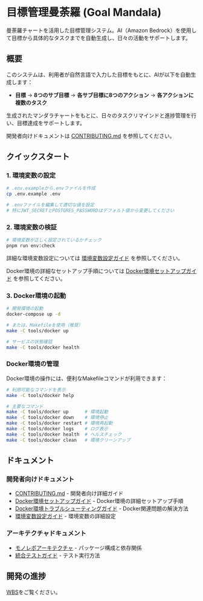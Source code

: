 # 目標管理曼荼羅 (Goal Mandala)

曼荼羅チャートを活用した目標管理システム。AI（Amazon Bedrock）を使用して目標から具体的なタスクまでを自動生成し、日々の活動をサポートします。

## 概要

このシステムは、利用者が自然言語で入力した目標をもとに、AIが以下を自動生成します：

- **目標** → **8つのサブ目標** → **各サブ目標に8つのアクション** → **各アクションに複数のタスク**

生成されたマンダラチャートをもとに、日々のタスクリマインドと進捗管理を行い、目標達成をサポートします。

開発者向けドキュメントは [CONTRIBUTING.md](./CONTRIBUTING.md) を参照してください。

## クイックスタート

### 1. 環境変数の設定

```bash
# .env.exampleから.envファイルを作成
cp .env.example .env

# .envファイルを編集して適切な値を設定
# 特にJWT_SECRETとPOSTGRES_PASSWORDはデフォルト値から変更してください
```

### 2. 環境変数の検証

```bash
# 環境変数が正しく設定されているかチェック
pnpm run env:check
```

詳細な環境変数設定については [環境変数設定ガイド](./docs/environment-variables.md) を参照してください。

Docker環境の詳細なセットアップ手順については [Docker環境セットアップガイド](./docs/docker-setup-guide.md) を参照してください。

### 3. Docker環境の起動

```bash
# 開発環境の起動
docker-compose up -d

# または、Makefileを使用（推奨）
make -C tools/docker up

# サービスの状態確認
make -C tools/docker health
```

### Docker環境の管理

Docker環境の操作には、便利なMakefileコマンドが利用できます：

```bash
# 利用可能なコマンドを表示
make -C tools/docker help

# 主要なコマンド
make -C tools/docker up      # 環境起動
make -C tools/docker down    # 環境停止
make -C tools/docker restart # 環境再起動
make -C tools/docker logs    # ログ表示
make -C tools/docker health  # ヘルスチェック
make -C tools/docker clean   # 環境クリーンアップ
```

## ドキュメント

### 開発者向けドキュメント

- [CONTRIBUTING.md](./CONTRIBUTING.md) - 開発者向け詳細ガイド
- [Docker環境セットアップガイド](./docs/docker-setup-guide.md) - Docker環境の詳細セットアップ手順
- [Docker環境トラブルシューティングガイド](./docs/docker-troubleshooting.md) - Docker関連問題の解決方法
- [環境変数設定ガイド](./docs/environment-variables.md) - 環境変数の詳細設定

### アーキテクチャドキュメント

- [モノレポアーキテクチャ](./docs/monorepo-architecture.md) - パッケージ構成と依存関係
- [統合テストガイド](./docs/integration-testing.md) - テスト実行方法

## 開発の進捗

[WBS](.kiro/steering/4-wbs.md)をご覧ください。
